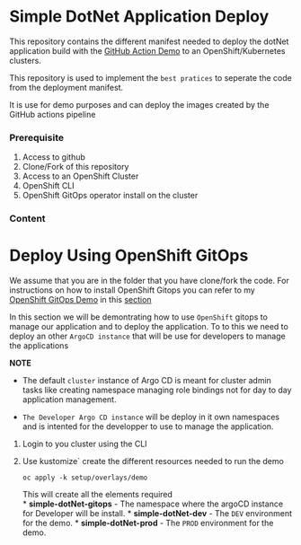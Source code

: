 # Simple DotNet Application Deploy

This repository contains the different manifest needed to deploy the dotNet application build with the [GitHub Action Demo](https://github.com/froberge/ocp-githubaction-demo/tree/working_demo_gitops) to an OpenShift/Kubernetes clusters.


This repository is used to implement the `best pratices` to seperate the code from the deployment manifest.

It is use for demo purposes and can deploy the images created by the GitHub actions pipeline

### Prerequisite

1. Access to github
1. Clone/Fork of this repository
1. Access to an OpenShift Cluster
1. OpenShift CLI
1. OpenShift GitOps operator install on the cluster


### Content

# Deploy Using OpenShift GitOps

We assume that you are in the folder that you have clone/fork the code. For instructions on how to install OpenShift Gitops you can refer to my [OpenShift GitOps Demo](https://github.com/froberge/ocp-gitops-demo) in this [section](https://github.com/froberge/ocp-gitops-demo/blob/main/docs/install-gitops-operator.md)


In this section we will be demontrating how to use `OpenShift` gitops to manage our application and to deploy the application. To to this we need to deploy an other `ArgoCD instance` that will be use for developers to manage the applications

__NOTE__
*   The default `cluster` instance of Argo CD is meant for cluster admin tasks like creating namespace managing role bindings not for day to day application management.

* `The Developer Argo CD instance` will be deploy in it own namespaces and is intented for the developper to use to manage the application.

1. Login to you cluster using the CLI

1. Use kustomize` create the different resources needed to run the demo 
    ```
    oc apply -k setup/overlays/demo
    ```

    This will create all the elements required    
        * __simple-dotNet-gitops__ - The namespace where the argoCD instance for Developer will be install.
        * __simple-dotNet-dev__ - The `DEV` environment for the demo.
        * __simple-dotNet-prod__ - The `PROD` environment for the demo.

